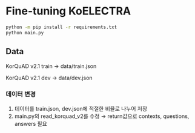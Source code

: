 # Fine-tuning KoELECTRA

```bash
python -m pip install -r requirements.txt
python main.py
```

## Data

KorQuAD v2.1 train → data/train.json

KorQuAD v2.1 dev → data/dev.json

### 데이터 변경

1. 데이터를 train.json, dev.json에 적절한 비율로 나누어 저장
2. main.py의 read_korquad_v2를 수정
→ return값으로 contexts, questions, answers 필요

